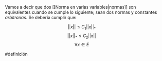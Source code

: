 
Vamos a decir que dos [[Norma en varias variables|normas]] son equivalentes cuando se cumple lo siguiente; sean dos normas y constantes *arbitrarias*. Se debería cumplir que: 

$$ ||x|| \leq C_1 ||x||_* $$ $$ ||x||_* \leq C_2 ||x|| $$ $$\forall x \in E$$ 


#definición 